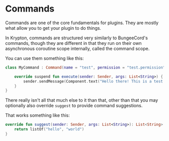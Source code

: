 # Commands

Commands are one of the core fundamentals for plugins. They are mostly what allow you to get your plugin to do things.

In Krypton, commands are structured very similarly to BungeeCord's commands, though they are different in that they run on their own asynchronous coroutine scope internally, called the command scope.

You can use them something like this:

```kotlin
class MyCommand : Command(name = "test", permission = "test.permission", aliases = setOf("hello", "world")) {

    override suspend fun execute(sender: Sender, args: List<String>) {
        sender.sendMessage(Component.text("Hello there! This is a test command!"))
    }
}
```

There really isn't all that much else to it than that, other than that you may optionally also override `suggest` to provide command suggestions.

That works something like this:

```kotlin
override fun suggest(sender: Sender, args: List<String>): List<String> {
    return listOf("hello", "world")
}
```

